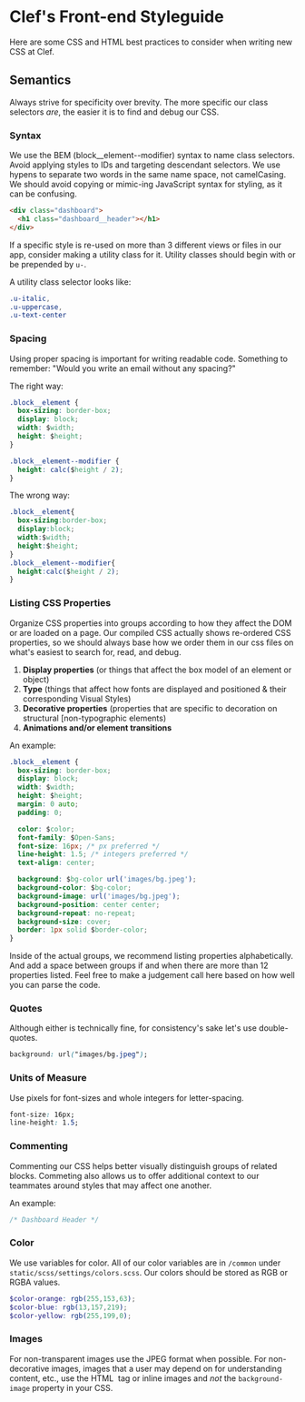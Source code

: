 # Clef's Front-end Styleguide

Here are some CSS and HTML best practices to consider when writing new CSS at Clef.

## Semantics

Always strive for specificity over brevity. The more specific our class selectors _are_, the easier it is to find and debug our CSS.

### Syntax

We use the BEM (block__element--modifier) syntax to name class selectors. Avoid applying styles to IDs and targeting descendant selectors. We use hypens to separate two words in the same name space, not camelCasing. We should avoid copying or mimic-ing JavaScript syntax for styling, as it can be confusing.

```html
<div class="dashboard">
  <h1 class="dashboard__header"></h1>
</div>
```

If a specific style is re-used on more than 3 different views or files in our app, consider making a utility class for it. Utility classes should begin with or be prepended by `u-`. 

A utility class selector looks like:

```css
.u-italic,
.u-uppercase,
.u-text-center
```

### Spacing

Using proper spacing is important for writing readable code. Something to remember: "Would you write an email without any spacing?"

The right way:

```css
.block__element {
  box-sizing: border-box;
  display: block;
  width: $width;
  height: $height; 
}

.block__element--modifier {
  height: calc($height / 2); 
}

```

The wrong way: 

```css
.block__element{
  box-sizing:border-box;
  display:block;
  width:$width;
  height:$height; 
}
.block__element--modifier{
  height:calc($height / 2); 
}

```
### Listing CSS Properties

Organize CSS properties into groups according to how they affect the DOM or are loaded on a page. Our compiled CSS actually shows re-ordered CSS properties, so we should always base how we order them in our css files on what's easiest to search for, read, and debug.

  1. **Display properties** (or things that affect the box model of an element or object)
  2. **Type** (things that affect how fonts are displayed and positioned & their corresponding Visual Styles)
  3. **Decorative properties** (properties that are specific to decoration on structural [non-typographic elements)
  4. **Animations and/or element transitions**

An example:

```css
.block__element {
  box-sizing: border-box;
  display: block;
  width: $width;
  height: $height; 
  margin: 0 auto;
  padding: 0;

  color: $color;
  font-family: $Open-Sans;
  font-size: 16px; /* px preferred */
  line-height: 1.5; /* integers preferred */
  text-align: center;

  background: $bg-color url('images/bg.jpeg');
  background-color: $bg-color;
  background-image: url('images/bg.jpeg');
  background-position: center center;
  background-repeat: no-repeat;
  background-size: cover;
  border: 1px solid $border-color;
}
```

Inside of the actual groups, we recommend listing properties alphabetically. And add a space between groups if and when there are more than 12 properties listed. Feel free to make a judgement call here based on how well you can parse the code.

### Quotes

Although either is technically fine, for consistency's sake let's use double-quotes.

```css
background: url("images/bg.jpeg");
```

### Units of Measure

Use pixels for font-sizes and whole integers for letter-spacing.

```css
font-size: 16px;
line-height: 1.5;
```

### Commenting

Commenting our CSS helps better visually distinguish groups of related blocks. Commeting also allows us to offer additional context to our teammates around styles that may affect one another.

An example:

```css
/* Dashboard Header */
```

### Color

We use variables for color. All of our color variables are in `/common` under `static/scss/settings/colors.scss`. Our colors should be stored as RGB or RGBA values.

```scss
$color-orange: rgb(255,153,63);
$color-blue: rgb(13,157,219);
$color-yellow: rgb(255,199,0);
```

### Images

For non-transparent images use the JPEG format when possible. For non-decorative images, images that a user may depend on for understanding content, etc., use the HTML <img> tag or inline images and _not_ the `background-image` property in your CSS.
